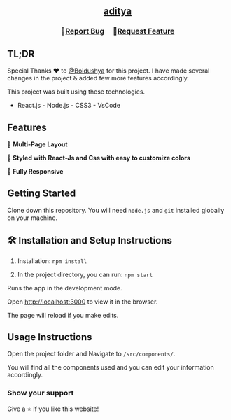 
<h2 align="center">
<br/>

<a  href="http://"  target="_blank">aditya</a>

</h2>


<h3 align="center">
🔹<a  href="https://github.com/adityassharma-ss/aditya/issues">Report Bug</a> &nbsp; &nbsp;
🔹<a  href="https://github.com/adityassharma-ss/aditya/issues">Request Feature</a>
</h3>
  

  

## TL;DR

Special Thanks ❤️ to <a  href="http://github.com/Boidushya"  target="_blank">@Boidushya</a> for this project. I have made several changes in the project & added few more features accordingly.
  
This project was built using these technologies.

- React.js - Node.js - CSS3 - VsCode

## Features

**📖 Multi-Page Layout**

**🎨 Styled with React-Js and Css with easy to customize colors**

**📱 Fully Responsive**

## Getting Started

Clone down this repository. You will need `node.js` and `git` installed globally on your machine.

  

## 🛠 Installation and Setup Instructions

  

1. Installation: `npm install`

  

2. In the project directory, you can run: `npm start`

  

Runs the app in the development mode.

Open [http://localhost:3000](http://localhost:3000) to view it in the browser.

The page will reload if you make edits.

  

## Usage Instructions

  

Open the project folder and Navigate to `/src/components/`. <br/>

You will find all the components used and you can edit your information accordingly.

  

### Show your support

  

Give a ⭐ if you like this website!

  
